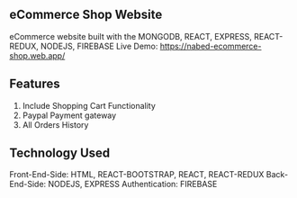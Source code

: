 ## eCommerce Shop Website
eCommerce website built with the MONGODB, REACT, EXPRESS, REACT-REDUX, NODEJS, FIREBASE
Live Demo: https://nabed-ecommerce-shop.web.app/
## Features
1. Include Shopping Cart Functionality
2. Paypal Payment gateway
3. All Orders History

## Technology Used
Front-End-Side: HTML, REACT-BOOTSTRAP, REACT, REACT-REDUX
Back-End-Side: NODEJS, EXPRESS
Authentication: FIREBASE
